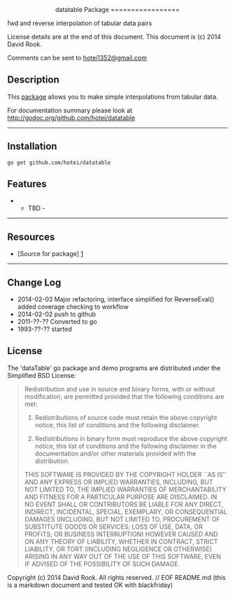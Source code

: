 
<center>
datatable Package
=================
</center>

fwd and reverse interpolation of tabular data pairs

License details are at the end of this document. 
This document is (c) 2014 David Rook.

Comments can be sent to <hotei1352@gmail.com>

Description
-----------
This [package][1] allows you to make simple interpolations from tabular data.



For documentation summary please look at http://godoc.org/github.com/hotei/datatable

---

Installation
------------

```
go get github.com/hotei/datatable
```

Features
--------


* - TBD -

---

Resources
---------
* [Source for package] [1]


---

Change Log
-------
* 2014-02-03 Major refactoring, interface simplified for ReverseEval()
 	added coverage checking to workflow
* 2014-02-02 push to github
* 2011-??-?? Converted to go
* 1993-??-?? started

[1]: http://github.com/hotei/datatable "github.com/hotei/datatable"

License
-------
The 'dataTable' go package and demo programs are distributed under the Simplified BSD License:

> 
> Redistribution and use in source and binary forms, with or without modification, are
> permitted provided that the following conditions are met:
> 
>    1. Redistributions of source code must retain the above copyright notice, this list of
>       conditions and the following disclaimer.
> 
>    2. Redistributions in binary form must reproduce the above copyright notice, this list
>       of conditions and the following disclaimer in the documentation and/or other materials
>       provided with the distribution.
> 
> THIS SOFTWARE IS PROVIDED BY THE COPYRIGHT HOLDER ``AS IS'' AND ANY EXPRESS OR IMPLIED
> WARRANTIES, INCLUDING, BUT NOT LIMITED TO, THE IMPLIED WARRANTIES OF MERCHANTABILITY AND
> FITNESS FOR A PARTICULAR PURPOSE ARE DISCLAIMED. IN NO EVENT SHALL <COPYRIGHT HOLDER> OR
> CONTRIBUTORS BE LIABLE FOR ANY DIRECT, INDIRECT, INCIDENTAL, SPECIAL, EXEMPLARY, OR
> CONSEQUENTIAL DAMAGES (INCLUDING, BUT NOT LIMITED TO, PROCUREMENT OF SUBSTITUTE GOODS OR
> SERVICES; LOSS OF USE, DATA, OR PROFITS; OR BUSINESS INTERRUPTION) HOWEVER CAUSED AND ON
> ANY THEORY OF LIABILITY, WHETHER IN CONTRACT, STRICT LIABILITY, OR TORT (INCLUDING
> NEGLIGENCE OR OTHERWISE) ARISING IN ANY WAY OUT OF THE USE OF THIS SOFTWARE, EVEN IF
> ADVISED OF THE POSSIBILITY OF SUCH DAMAGE.

 Copyright (c) 2014 David Rook. All rights reserved.
// EOF README.md  (this is a markdown document and tested OK with blackfriday)
